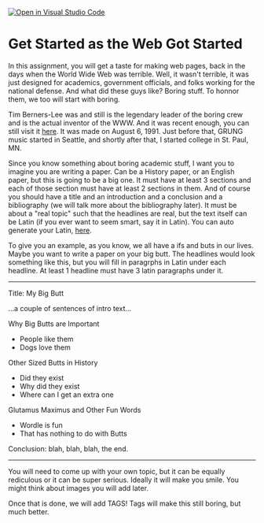 [![Open in Visual Studio Code](https://classroom.github.com/assets/open-in-vscode-2e0aaae1b6195c2367325f4f02e2d04e9abb55f0b24a779b69b11b9e10269abc.svg)](https://classroom.github.com/online_ide?assignment_repo_id=15858169&assignment_repo_type=AssignmentRepo)
# Get Started as the Web Got Started

In this assignment, you will get a taste for making web pages, back in the days when the World Wide Web was terrible. Well, it wasn't terrible, it was just designed for academics, government officials, and folks working for the national defense. And what did these guys like? Boring stuff. To honnor them, we too will start with boring.

Tim Berners-Lee was and still is the legendary leader of the boring crew and is the actual inventor of the WWW. And it was recent enough, you can still visit it [here](https://info.cern.ch/hypertext/WWW/TheProject.html). It was made on August 6, 1991. Just before that, GRUNG music started in Seattle, and shortly after that, I started college in St. Paul, MN.

Since you know something about boring academic stuff, I want you to imagine you are writing a paper. Can be a History paper, or an English paper, but this is going to be a big one. It must have at least 3 sections and each of those section must have at least 2 sections in them. And of course you should have a title and an introduction and a conclusion and a bibliography (we will talk more about the bibliography later). It must be about a "real topic" such that the headlines are real, but the text itself can be Latin (if you ever want to seem smart, say it in Latin). You can auto generate your Latin, [here](https://loremipsum.io/).

To give you an example, as you know, we all have a ifs and buts in our lives. Maybe you want to write a paper on your big butt. The headlines would look something like this, but you will fill in paragrphs in Latin under each headline. At least 1 headline must have 3 latin paragraphs under it.

---

Title: My Big Butt

...a couple of sentences of intro text...

Why Big Butts are Important

* People like them
* Dogs love them

Other Sized Butts in History
* Did they exist
* Why did they exist
* Where can I get an extra one

Glutamus Maximus and Other Fun Words
* Wordle is fun
* That has nothing to do with Butts

Conclusion: 
blah, blah, blah, the end.

---

You will need to come up with your own topic, but it can be equally rediculous or it can be super serious. Ideally it will make you smile. You might think about images you will add later.

Once that is done, we will add TAGS! Tags will make this still boring, but much better.